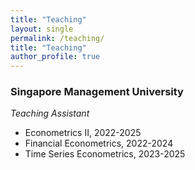 ```yaml
---
title: "Teaching"
layout: single
permalink: /teaching/
title: "Teaching"
author_profile: true
---
```


  
 

### Singapore Management University

*Teaching Assistant*

  *  Econometrics II, 2022-2025
  *  Financial Econometrics, 2022-2024
  *  Time Series Econometrics, 2023-2025
